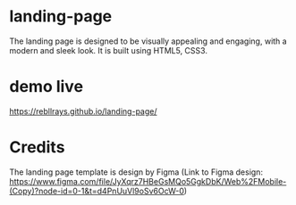 # landing-page
The landing page is designed to be visually appealing and engaging, with a modern and sleek look. It is built using HTML5, CSS3.

# demo live
https://rebllrays.github.io/landing-page/

# Credits
The landing page template is design by Figma 
(Link to Figma design: https://www.figma.com/file/JyXqrz7HBeGsMQo5GgkDbK/Web%2FMobile-(Copy)?node-id=0-1&t=d4PnUuVl9oSv6OcW-0)
